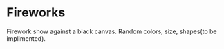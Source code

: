 # Fireworks
 
 Firework show against a black canvas. Random colors, size, shapes(to be implimented). 
